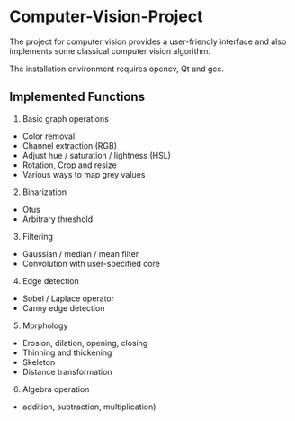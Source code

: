 # Computer-Vision-Project

The project for computer vision provides a user-friendly interface and also implements some classical computer vision algorithm.

The installation environment requires opencv, Qt and gcc.

## Implemented Functions
1. Basic graph operations
- Color removal
- Channel extraction (RGB)
- Adjust hue / saturation / lightness (HSL)
- Rotation, Crop and resize
- Various ways to map grey values
2. Binarization
- Otus
- Arbitrary threshold
3. Filtering
- Gaussian / median / mean filter
- Convolution with user-specified core
4. Edge detection
- Sobel / Laplace operator
- Canny edge detection
5. Morphology
- Erosion, dilation, opening, closing
- Thinning and thickening 
- Skeleton
- Distance transformation
6. Algebra operation
- addition, subtraction, multiplication)
